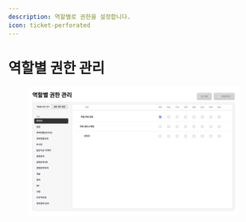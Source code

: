 ```yaml
---
description: 역할별로 권한을 설정합니다.
icon: ticket-perforated
---
```


# 역할별 권한 관리

<figure><img src="../.gitbook/assets/image (2).png" alt=""><figcaption></figcaption></figure>

